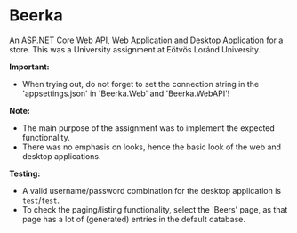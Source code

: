 # Beerka
An ASP.NET Core Web API, Web Application and Desktop Application for a store.
This was a University assignment at Eötvös Loránd University.

**Important:**
* When trying out, do not forget to set the connection string in the 'appsettings.json' in 'Beerka.Web' and 'Beerka.WebAPI'!

**Note:**
* The main purpose of the assignment was to implement the expected functionality.
* There was no emphasis on looks, hence the basic look of the web and desktop applications.

**Testing:**
* A valid username/password combination for the desktop application is `test`/`test`.
* To check the paging/listing functionality, select the 'Beers' page, as that page has a lot of (generated) entries in the default database.
